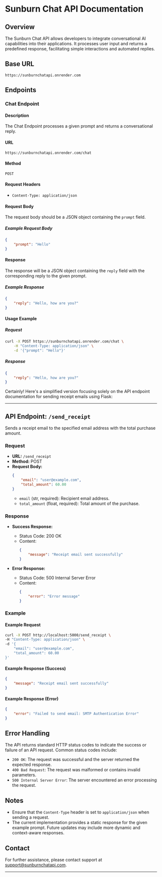 # Sunburn Chat API Documentation

## Overview
The Sunburn Chat API allows developers to integrate conversational AI capabilities into their applications. It processes user input and returns a predefined response, facilitating simple interactions and automated replies.

## Base URL
`https://sunburnchatapi.onrender.com`

## Endpoints

### Chat Endpoint

#### Description
The Chat Endpoint processes a given prompt and returns a conversational reply.

#### URL
`https://sunburnchatapi.onrender.com/chat`

#### Method
`POST`

#### Request Headers
- `Content-Type: application/json`

#### Request Body
The request body should be a JSON object containing the `prompt` field.

##### Example Request Body
```json
{
    "prompt": "Hello"
}
```

#### Response
The response will be a JSON object containing the `reply` field with the corresponding reply to the given prompt.

##### Example Response
```json
{
    "reply": "Hello, how are you?"
}
```

#### Usage Example

##### Request
```sh
curl -X POST https://sunburnchatapi.onrender.com/chat \
    -H "Content-Type: application/json" \
    -d '{"prompt": "Hello"}'
```

##### Response
```json
{
    "reply": "Hello, how are you?"
}
```

Certainly! Here's a simplified version focusing solely on the API endpoint documentation for sending receipt emails using Flask:

---

## API Endpoint: `/send_receipt`

Sends a receipt email to the specified email address with the total purchase amount.

### Request

- **URL:** `/send_receipt`
- **Method:** POST
- **Request Body:**
  ```json
  {
      "email": "user@example.com",
      "total_amount": 60.00
  }
  ```
  - `email` (str, required): Recipient email address.
  - `total_amount` (float, required): Total amount of the purchase.

### Response

- **Success Response:**
  - Status Code: 200 OK
  - Content:
    ```json
    {
        "message": "Receipt email sent successfully"
    }
    ```

- **Error Response:**
  - Status Code: 500 Internal Server Error
  - Content:
    ```json
    {
        "error": "Error message"
    }
    ```

### Example

#### Example Request

```sh
curl -X POST http://localhost:5000/send_receipt \
-H "Content-Type: application/json" \
-d '{
    "email": "user@example.com",
    "total_amount": 60.00
}'
```

#### Example Response (Success)

```json
{
    "message": "Receipt email sent successfully"
}
```

#### Example Response (Error)

```json
{
    "error": "Failed to send email: SMTP Authentication Error"
}
```

## Error Handling
The API returns standard HTTP status codes to indicate the success or failure of an API request. Common status codes include:

- `200 OK`: The request was successful and the server returned the expected response.
- `400 Bad Request`: The request was malformed or contains invalid parameters.
- `500 Internal Server Error`: The server encountered an error processing the request.

## Notes
- Ensure that the `Content-Type` header is set to `application/json` when sending a request.
- The current implementation provides a static response for the given example prompt. Future updates may include more dynamic and context-aware responses.

## Contact
For further assistance, please contact support at [support@sunburnchatapi.com](mailto:support@sunburnchatapi.com).

---
